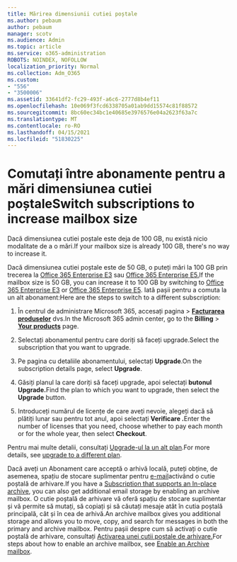 ```yaml
---
title: Mărirea dimensiunii cutiei poștale
ms.author: pebaum
author: pebaum
manager: scotv
ms.audience: Admin
ms.topic: article
ms.service: o365-administration
ROBOTS: NOINDEX, NOFOLLOW
localization_priority: Normal
ms.collection: Adm_O365
ms.custom:
- "556"
- "3500006"
ms.assetid: 33641df2-fc29-493f-a6c6-2777d8b4ef11
ms.openlocfilehash: 10e069f3fcd6338705a01ab9dd15574c81f88572
ms.sourcegitcommit: 8bc60ec34bc1e40685e3976576e04a2623f63a7c
ms.translationtype: MT
ms.contentlocale: ro-RO
ms.lasthandoff: 04/15/2021
ms.locfileid: "51830225"
---
```

# <a name="switch-subscriptions-to-increase-mailbox-size"></a><span data-ttu-id="51da2-102">Comutați între abonamente pentru a mări dimensiunea cutiei poștale</span><span class="sxs-lookup"><span data-stu-id="51da2-102">Switch subscriptions to increase mailbox size</span></span>

<span data-ttu-id="51da2-103">Dacă dimensiunea cutiei poștale este deja de 100 GB, nu există nicio modalitate de a o mări.</span><span class="sxs-lookup"><span data-stu-id="51da2-103">If your mailbox size is already 100 GB, there's no way to increase it.</span></span>
  
<span data-ttu-id="51da2-104">Dacă dimensiunea cutiei poștale este de 50 GB, o puteți mări la 100 GB prin trecerea la [Office 365 Enterprise E3](https://products.office.com/business/office-365-enterprise-e3-business-software) sau [Office 365 Enterprise E5.](https://products.office.com/business/office-365-enterprise-e5-business-software)</span><span class="sxs-lookup"><span data-stu-id="51da2-104">If the mailbox size is 50 GB, you can increase it to 100 GB by switching to [Office 365 Enterprise E3](https://products.office.com/business/office-365-enterprise-e3-business-software) or [Office 365 Enterprise E5](https://products.office.com/business/office-365-enterprise-e5-business-software).</span></span> <span data-ttu-id="51da2-105">Iată pașii pentru a comuta la un alt abonament:</span><span class="sxs-lookup"><span data-stu-id="51da2-105">Here are the steps to switch to a different subscription:</span></span>
  
1. <span data-ttu-id="51da2-106">În centrul de administrare Microsoft 365, accesați pagina  \> **[Facturarea produselor](https://go.microsoft.com/fwlink/p/?linkid=842054)** dvs.</span><span class="sxs-lookup"><span data-stu-id="51da2-106">In the Microsoft 365 admin center, go to the **Billing** \> **[Your products](https://go.microsoft.com/fwlink/p/?linkid=842054)** page.</span></span>

2. <span data-ttu-id="51da2-107">Selectați abonamentul pentru care doriți să faceți upgrade.</span><span class="sxs-lookup"><span data-stu-id="51da2-107">Select the subscription that you want to upgrade.</span></span>

3. <span data-ttu-id="51da2-108">Pe pagina cu detaliile abonamentului, selectați **Upgrade**.</span><span class="sxs-lookup"><span data-stu-id="51da2-108">On the subscription details page, select **Upgrade**.</span></span>

4. <span data-ttu-id="51da2-109">Găsiți planul la care doriți să faceți upgrade, apoi selectați **butonul Upgrade.**</span><span class="sxs-lookup"><span data-stu-id="51da2-109">Find the plan to which you want to upgrade, then select the **Upgrade** button.</span></span>

5. <span data-ttu-id="51da2-110">Introduceți numărul de licențe de care aveți nevoie, alegeți dacă să plătiți lunar sau pentru tot anul, apoi selectați **Verificare .**</span><span class="sxs-lookup"><span data-stu-id="51da2-110">Enter the number of licenses that you need, choose whether to pay each month or for the whole year, then select **Checkout**.</span></span>

<span data-ttu-id="51da2-111">Pentru mai multe detalii, consultați [Upgrade-ul la un alt plan](https://docs.microsoft.com/microsoft-365/commerce/subscriptions/upgrade-to-different-plan).</span><span class="sxs-lookup"><span data-stu-id="51da2-111">For more details, see [upgrade to a different plan](https://docs.microsoft.com/microsoft-365/commerce/subscriptions/upgrade-to-different-plan).</span></span>

<span data-ttu-id="51da2-112">Dacă aveți un Abonament care acceptă o arhivă locală, puteți obține, de asemenea, spațiu de stocare suplimentar pentru [e-mail](https://docs.microsoft.com/office365/servicedescriptions/exchange-online-archiving-service-description/exchange-online-archiving-service-description)activând o cutie poștală de arhivare.</span><span class="sxs-lookup"><span data-stu-id="51da2-112">If you have a [Subscription that supports an In-place archive](https://docs.microsoft.com/office365/servicedescriptions/exchange-online-archiving-service-description/exchange-online-archiving-service-description), you can also get additional email storage by enabling an archive mailbox.</span></span> <span data-ttu-id="51da2-113">O cutie poștală de arhivare vă oferă spațiu de stocare suplimentar și vă permite să mutați, să copiați și să căutați mesaje atât în cutia poștală principală, cât și în cea de arhivă.</span><span class="sxs-lookup"><span data-stu-id="51da2-113">An archive mailbox gives you additional storage and allows you to move, copy, and search for messages in both the primary and archive mailbox.</span></span> <span data-ttu-id="51da2-114">Pentru pașii despre cum să activați o cutie poștală de arhivare, consultați [Activarea unei cutii poștale de arhivare.](https://docs.microsoft.com/microsoft-365/compliance/enable-archive-mailboxes)</span><span class="sxs-lookup"><span data-stu-id="51da2-114">For steps about how to enable an archive mailbox, see [Enable an Archive mailbox](https://docs.microsoft.com/microsoft-365/compliance/enable-archive-mailboxes).</span></span>